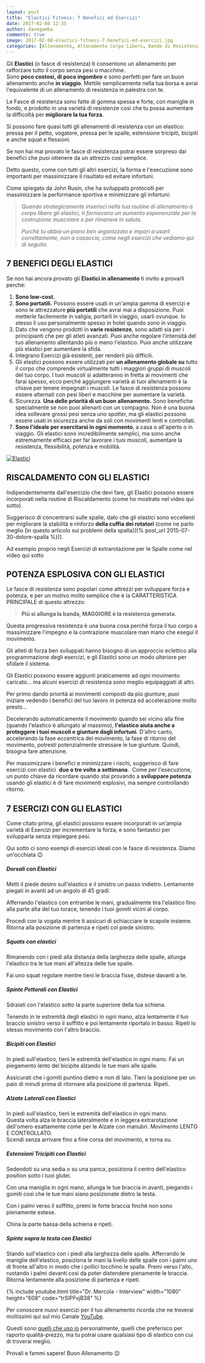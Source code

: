 ```yaml
---
layout: post
title: "Elastici Fitness: 7 Benefici ed Esercizi"
date: 2017-02-08 12:35
author: davegamba
comments: true
image: 2017-02-08-elastici-fitness-7-benefici-ed-esercizi.jpg
categories: [Allenamento, Allenamento Corpo Libero, Bande di Resistenza, elastici, Esercizi, infortuni]
---
```


Gli **Elastici** (o fasce di resistenza) ti consentono un allenamento per rafforzare tutto il corpo senza pesi o macchine.  
Sono **poco costosi, di poco ingombro** e sono perfetti per fare un buon allenamento anche **in viaggio**. Mettile semplicemente nella tua borsa e avrai l'equivalente di un allenamento di resistenza in palestra con te.

Le Fasce di resistenza sono fatte di gomma spessa e forte, con maniglie in fondo, e prodotto in una varietà di resistenze così che tu possa aumentare la difficoltà per **migliorare la tua forza**.

Si possono fare quasi tutti gli allenamenti di resistenza con un elastico: pressa per il petto, vogatore, pressa per le spalle, estensione tricipiti, bicipiti e anche squat e flessioni.

Se non hai mai provato le fasce di resistenza potrai essere sorpreso dai benefici che puoi ottenere da un attrezzo così semplice.

Detto questo, come con tutti gli altri esercizi, la forma e l'esecuzione sono importanti per massimizzare il risultato ed evitare infortuni.

Come spiegato da John Rusin, che ha sviluppato protocolli per massimizzare la performance sportiva e minimizzare gli infortuni:

> _Quando strategicamente inserisci nella tua routine di allenamento a corpo libero gli elastici, ti forniscono un aumento esponenziale per la costruzione muscolare e per rimanere in salute._
> 
> _Purchè tu abbia un piano ben organizzato e impari a usarli correttamente, non a casaccio, come negli esercizi che vediamo qui di seguito._

7 BENEFICI DEGLI ELASTICI
-------------------------

Se non hai ancora provato gli **Elastici in allenamento** ti invito a provarli perchè:

1.	**Sono low-cost.**
2.	**Sono portatili.**
	Possono essere usati in un'ampia gamma di esercizi e sono le attrezzature **più portatili** che avrai mai a disposizione. Puoi metterle facilemente in valigia, portarli in viaggio, usarli ovunque. Io stesso li uso personalmente spesso in hotel quando sono in viaggio.
3.	Dato che vengono prodotti in **varie resistenze**, sono adatti sia per i principianti che per gli atleti avanzati. Puoi anche regolare l'intensità del tuo allenamento allentando più o meno l'elastico. Puoi anche utilizzare più elastici per aumentare la sfida.
4.	Integrano Esercizi già esistenti, per renderli più difficili.
5.	Gli elastici possono essere utilizzati per **un allenamento globale su** tutto il corpo che comprende virtualmente tutti i maggiori gruppi di muscoli del tuo corpo. I tuoi muscoli si adatteranno in fretta ai movimenti che farai spesso, ecco perché aggiungere varietà ai tuoi allenamenti è la chiave per tenere impegnati i muscoli. Le fasce di resistenza possono essere alternati con pesi liberi e macchine per aumentare la varietà.
6.	Sicurezza.
	**Una delle priorità di un buon allenamento.**
	Sono benefiche specialmente se non puoi allenarti con un compagno.
	Non è una buona idea sollevare grossi pesi senza uno spotter, ma gli elastici possono essere usati in sicurezza anche da soli con movimenti lenti e controllati.
7.	**Sono l'ideale per esercitarsi in ogni momento**, a casa o all'aperto o in viaggio.
	Gli elastici sono incredibilmente semplici, ma sono anche estremamente efficaci per far lavorare i tuoi muscoli, aumentare la resistenza, flessibilità, potenza e mobilità.

[![Elastici]({{site.images_root}}2017-02-08-elastici-fitness-7-benefici-ed-esercizi-1.jpg)](http://amzn.to/2lu5NO8)

RISCALDAMENTO CON GLI ELASTICI
------------------------------

Indipendentemente dall'esercizio che devi fare, gli Elastici possono essere incorporati nella routine di Riscaldamento (come ho mostrato nel video qui sotto).

Suggerisco di concentrarsi sulle spalle, dato che gli elastici sono eccellenti per migliorare la stabilità e rinforzo **della cuffia dei rotatori** (come ne parlo meglio [in questo articolo sui problemi della spalla]({% post_url 2015-07-30-dolore-spalla %})).

Ad esempio proprio negli Esercizi di extrarotazione per le Spalle come nel video qui sotto

POTENZA ESPLOSIVA CON GLI ELASTICI
----------------------------------

Le fasce di resistenza sono popolari come attrezzi per sviluppare forza e potenza, e per un motivo molto semplice che è la CARATTERISTICA PRINCIPALE di questo attrezzo:

> **Più si allunga la banda, MAGGIORE è la resistenza generata.**

Questa progressiva resistenza è una buona cosa perchè forza il tuo corpo a massimizzare l'impegno e la contrazione muscolare man mano che esegui il movimento.

Gli atleti di forza ben sviluppati hanno bisogno di un approccio eclettico alla programmazione degli esercizi, e gli Elastici sono un modo ulteriore per sfidare il sistema.

Gli Elastici possono essere aggiunti praticamente ad ogni movimento caricato… ma alcuni esercizi di resistenza sono meglio equipaggiati di altri.

Per primo dando priorità ai movimenti composti da più giunture, puoi iniziare vedendo i benefici del tuo lavoro in potenza ed accelerazione molto presto...

Decelerando automaticamente il movimento quando sei vicino alla fine (quando l'elastico è allungato al massimo), **l'elastico aiuta anche a proteggere i tuoi muscoli e giunture dagli infortuni**.
D'altro canto, accelerando la fase eccentrica del movimento, la fase di ritorno del movimento, potresti potenzialmente stressare le tue giunture. Quindi, bisogna fare attenzione.

Per massimizzare i benefici e minimizzare i rischi, suggerisco di fare esercizi con elastici  **due o tre volte a settimana**.  Come per l'esecuzione, un punto chiave da ricordare quando stai provando a **sviluppare potenza** usando gli elastici è di fare movimenti esplosivi, ma sempre controllando ritorno.

7 ESERCIZI CON GLI ELASTICI
---------------------------

Come citato prima, gli elastici possono essere incorporati in un'ampia varietà di Esercizi per incrementare la forza, e sono fantastici per svilupparla senza impiegare pesi.

Qui sotto ci sono esempi di esercizi ideali con le fasce di resistenza. Diamo un'occhiata 😉

##### Dorsali con Elastici

Metti il piede destro sull'elastico e il sinistro un passo indietro. Lentamente piegati in avanti ad un angolo di 45 gradi.

Afferrando l'elastico con entrambe le mani, gradualmente tira l'elastico fino alla parte alta del tuo torace, tenendo i tuoi gomiti vicini al corpo. 
 
Procedi con la vogata mentre ti assicuri di schiacciare le scapole insieme. Ritorna alla posizione di partenza e ripeti col piede sinistro.

##### Squats con elastici

Rimanendo con i piedi alla distanza della larghezza delle spalle, allunga l'elastico tra le tue mani all'altezza delle tue spalle.

Fai uno squat regolare mentre tieni le braccia fisse, distese davanti a te.

##### Spinte Pettorali con Elastici

Sdraiati con l'elastico sotto la parte superiore della tua schiena.

Tenendo in le estremità degli elastici in ogni mano, alza lentamente il tuo braccio sinistro verso il soffitto e poi lentamente riportalo in basso. Ripeti lo stesso movimento con l'altro braccio.

##### Bicipiti con Elastici

In piedi sull'elastico, tieni le estremità dell'elastico in ogni mano. Fai un piegamento lento del bicipite alzando le tue mani alle spalle.

Assicurati che i gomiti puntino dietro e non di lato. Tieni la posizione per un paio di minuti prima di ritornare alla posizione di partenza. Ripeti.

##### Alzate Laterali con Elastici

In piedi sull'elastico, tieni le estremità dell'elastico in ogni mano.  
Questa volta alza le braccia lateralmente e in leggera extrarotazione dell'omero esattamente come per le Alzate con manubri. Movimento LENTO E CONTROLLATO.  
Scendi senza arrivare fino a fine corsa del movimento, e torna su.

##### Estensioni Tricipiti con Elastici

Sedendoti su una sedia o su una panca, posiziona il centro dell'elastico position sotto i tuoi glutei.

Con una maniglia in ogni mano, allunga le tue braccia in avanti, piegando i gomiti così che le tue mani siano posizionate dietro la testa.

Con i palmi verso il soffitto, premi le forte braccia finché non sono pienamente estese.

China la parte bassa della schiena e ripeti.

##### Spinte sopra la testa con Elastici

Stando sull'elastico con i piedi alla larghezza delle spalle. Afferrando le maniglie dell'elastico, posiziona le mani la livello delle spalle con i palmi uno di fronte all'altro in modo che i pollici tocchino le spalle. Premi verso l'alto, ruotando i palmi davanti così da poter distendere pienamente le braccia. Ritorna lentamente alla posizione di partenza e ripeti.

{% include youtube.html title="Dr. Mercola - Interview" width="1080" height="608" code="trSIPFvjB38" %}

Per conoscere nuovi esercizi per il tuo allenamento ricorda che ne troverai moltissimi qui sul mio Canale [YouTube](https://www.youtube.com/user/DaveGambaPT "YouTube").

Questi sono [quelli che uso io](http://amzn.to/2lu5NO8) personalmente, quelli che preferisco per raporto qualità-prezzo, ma tu potrai usare qualsiasi tipo di elastico con cui di troverai meglio.

Provali e fammi sapere! Buon Allenamento 😉